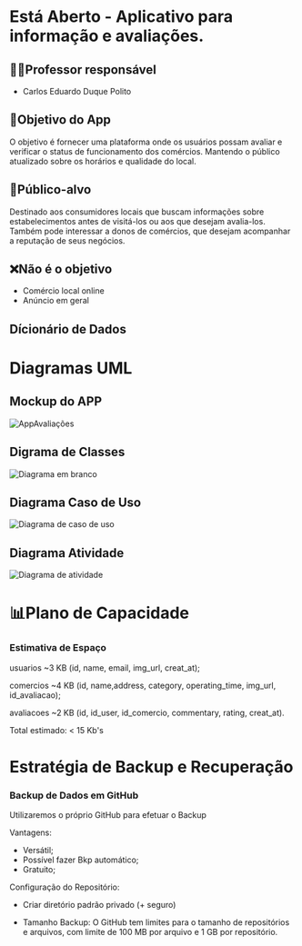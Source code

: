 # Está Aberto - Aplicativo para informação e avaliações.
## 👨‍💻Professor responsável
* Carlos  Eduardo Duque Polito 
## 🎯Objetivo do App 
O objetivo é fornecer uma plataforma onde os usuários possam avaliar e verificar o status de funcionamento dos comércios. Mantendo o público atualizado sobre os horários e qualidade do local.
## 👤Público-alvo
Destinado aos consumidores locais que buscam informações sobre estabelecimentos antes de visitá-los ou aos que desejam avalia-los. Também pode interessar a donos de comércios, que desejam acompanhar a reputação de seus negócios.
## ❌Não é o objetivo
* Comércio local online
* Anúncio em geral
## Dícionário de Dados

# Diagramas UML

## Mockup do APP
![AppAvaliações](https://github.com/user-attachments/assets/eec4dc52-6c71-47b0-8438-655b9bb41a8b)

## Digrama de Classes
![Diagrama em branco](https://github.com/user-attachments/assets/3f6a9605-98db-48b2-8b76-8e73968a8a60)

## Diagrama Caso de Uso
![Diagrama de caso de uso](https://github.com/user-attachments/assets/e81a2a9b-9be0-41fd-ab42-85a3bfc3c1e7)

## Diagrama Atividade
![Diagrama de atividade](https://github.com/user-attachments/assets/932e9f22-f3ed-4454-8e1d-a35bcc67ff36)

# 📊Plano de Capacidade

### Estimativa de Espaço

usuarios ~3 KB (id, name, email, img_url, creat_at);

comercios	~4 KB (id, name,address, category, operating_time, img_url, id_avaliacao);

avaliacoes	~2 KB (id, id_user, id_comercio, commentary, rating, creat_at).

Total estimado:  < 15 Kb's

# Estratégia de Backup e Recuperação

### Backup de Dados em GitHub
Utilizaremos o próprio GitHub para efetuar o Backup

Vantagens:
- Versátil;
- Possível fazer Bkp automático;
- Gratuito;

Configuração do Repositório:

- Criar diretório padrão privado (+ seguro)

- Tamanho Backup: O GitHub tem limites para o tamanho de repositórios e arquivos, com limite de 100 MB por arquivo e 1 GB por repositório.



